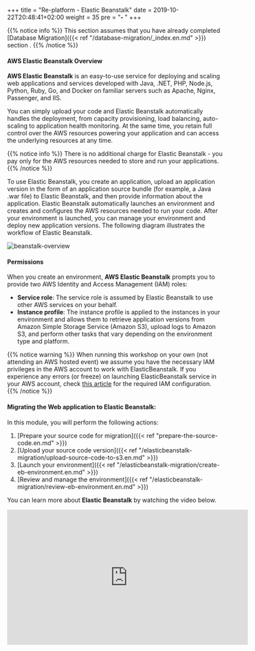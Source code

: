 +++
title = "Re-platform - Elastic Beanstalk"
date = 2019-10-22T20:48:41+02:00
weight = 35
pre = "<b>- </b>"
+++

{{% notice info %}}
This section assumes that you have already completed [Database Migration]({{< ref "/database-migration/_index.en.md" >}}) section .
{{% /notice %}}


#### AWS Elastic Beanstalk Overview
**AWS Elastic Beanstalk** is an easy-to-use service for deploying and scaling web applications and services developed with Java, .NET, PHP, Node.js, Python, Ruby, Go, and Docker on familiar servers such as Apache, Nginx, Passenger, and IIS.

You can simply upload your code and Elastic Beanstalk automatically handles the deployment, from capacity provisioning, load balancing, auto-scaling to application health monitoring. At the same time, you retain full control over the AWS resources powering your application and can access the underlying resources at any time.

{{% notice info %}}
There is no additional charge for Elastic Beanstalk - you pay only for the AWS resources needed to store and run your applications.
{{% /notice %}}

To use Elastic Beanstalk, you create an application, upload an application version in the form of an application source bundle (for example, a Java .war file) to Elastic Beanstalk, and then provide information about the application. Elastic Beanstalk automatically launches an environment and creates and configures the AWS resources needed to run your code. After your environment is launched, you can  manage your environment and deploy new application versions. The following diagram illustrates the workflow of Elastic Beanstalk.

![beanstalk-overview](/beanstalk/eb-process.png)

#### Permissions
When you create an environment, **AWS Elastic Beanstalk** prompts you to provide two AWS Identity and Access Management (IAM) roles: 

- **Service role**: The service role is assumed by Elastic Beanstalk to use other AWS services on your behalf.
- **Instance profile**: The instance profile is applied to the instances in your environment and allows them to retrieve application versions from Amazon Simple Storage  Service (Amazon S3), upload logs to Amazon S3, and perform other tasks that vary depending on the environment type and platform.

{{% notice warning %}}
When running this workshop on your own (not attending an AWS hosted event) we assume you have the necessary IAM privileges in the AWS account to work with ElasticBeanstalk. If you experience any errors (or freeze) on launching ElasticBeanstalk service in your AWS account, check <a href="https://docs.aws.amazon.com/elasticbeanstalk/latest/dg/concepts-roles.html" target="_blank">this article</a> for the required IAM configuration. 
{{% /notice %}}

#### Migrating the Web application to Elastic Beanstalk:

In this module, you will perform the following actions:

1. [Prepare your source code for migration]({{< ref "prepare-the-source-code.en.md" >}})
2. [Upload your source code version]({{< ref "/elasticbeanstalk-migration/upload-source-code-to-s3.en.md" >}})
3. [Launch your environment]({{< ref "/elasticbeanstalk-migration/create-eb-environment.en.md" >}})
4. [Review and manage the environment]({{< ref "/elasticbeanstalk-migration/review-eb-environment.en.md" >}})

You can learn more about **Elastic Beanstalk** by watching the video below.
<center>
<iframe width="560" height="315" src="https://www.youtube.com/embed/NhsELnv28NU" frameborder="0" allow="accelerometer; autoplay; clipboard-write; encrypted-media; gyroscope; picture-in-picture" allowfullscreen></iframe>
</center>
